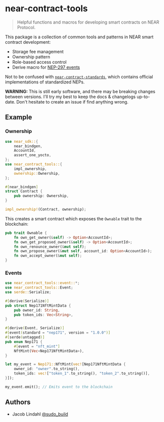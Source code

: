 # near-contract-tools

> Helpful functions and macros for developing smart contracts on NEAR Protocol.

This package is a collection of common tools and patterns in NEAR smart contract development:

- Storage fee management
- Ownership pattern
- Role-based access control
- Derive macro for [NEP-297 events](https://nomicon.io/Standards/EventsFormat)

Not to be confused with [`near-contract-standards`](https://crates.io/crates/near-contract-standards), which contains official implementations of standardized NEPs.

**WARNING:** This is still early software, and there may be breaking changes between versions. I'll try my best to keep the docs & changelogs up-to-date. Don't hesitate to create an issue if find anything wrong.

## Example

### Ownership

```rust
use near_sdk::{
    near_bindgen,
    AccountId,
    assert_one_yocto,
};
use near_contract_tools::{
    impl_ownership,
    ownership::Ownership,
};

#[near_bindgen]
struct Contract {
    pub ownership: Ownership,
}

impl_ownership!(Contract, ownership);
```

This creates a smart contract which exposes the `Ownable` trait to the blockchain:

```rust
pub trait Ownable {
    fn own_get_owner(&self) -> Option<AccountId>;
    fn own_get_proposed_owner(&self) -> Option<AccountId>;
    fn own_renounce_owner(&mut self);
    fn own_propose_owner(&mut self, account_id: Option<AccountId>);
    fn own_accept_owner(&mut self);
}
```

### Events

```rust
use near_contract_tools::event::*;
use near_contract_tools::Event;
use serde::Serialize;

#[derive(Serialize)]
pub struct Nep171NftMintData {
    pub owner_id: String,
    pub token_ids: Vec<String>,
}

#[derive(Event, Serialize)]
#[event(standard = "nep171", version = "1.0.0")]
#[serde(untagged)]
pub enum Nep171 {
    #[event = "nft_mint"]
    NftMint(Vec<Nep171NftMintData>),
}

let my_event = Nep171::NftMint(vec![Nep171NftMintData {
    owner_id: "owner".to_string(),
    token_ids: vec!["token_1".to_string(), "token_2".to_string()],
}]);

my_event.emit(); // Emits event to the blockchain
```

## Authors

- Jacob Lindahl [@sudo_build](https://twitter.com/sudo_build)
